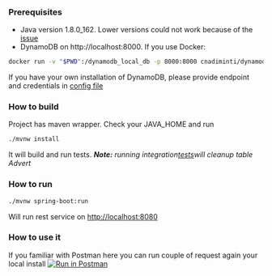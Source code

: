 ### Prerequisites
* Java version 1.8.0_162. Lower versions could not work because of the [issue](http://bugs.java.com/bugdatabase/view_bug.do?bug_id=8170041)
* DynamoDB on http://localhost:8000. If you use Docker: 
```sh
docker run -v "$PWD":/dynamodb_local_db -p 8000:8000 cnadiminti/dynamodb-local:latest
```
If you have your own installation of DynamoDB, please provide endpoint and credentials in [config file](src/main/resources/application.properties)  
### How to build
Project has maven wrapper. Check your JAVA_HOME and run
```sh
./mvnw install
```
It will build and run tests.
_**Note:** running integration[tests](src/test/java/com/autoscout24/storage/AdvertRepositoryIntegrationTest.java)will cleanup table Advert_

### How to run
```sh
./mvnw spring-boot:run
```
 Will run rest service on [http://localhost:8080](http://localhost:8080)

### How to use it
If you familiar with Postman here you can run couple of request again your local install
[![Run in Postman](https://run.pstmn.io/button.svg)](https://app.getpostman.com/run-collection/c66450cb0f316613ae2f)